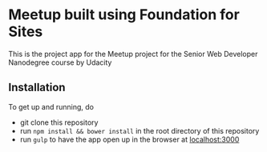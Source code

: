 # Meetup built using Foundation for Sites

This is the project app for the Meetup project for the Senior Web Developer Nanodegree course by Udacity

## Installation

To get up and running, do
 - git clone this repository
 - run `npm install && bower install` in the root directory of this repository
 - run `gulp` to have the app open up in the browser at [localhost:3000]('localhost:3000')